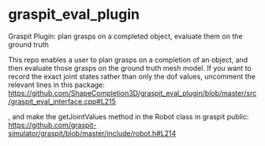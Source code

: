 # graspit_eval_plugin
Graspit Plugin: plan grasps on a completed object, evaluate them on the ground truth

This repo enables a user to plan grasps on a completion of an object, and then evaluate those grasps on the ground truth mesh model.  If you want to record the exact joint states rather than only the dof values, uncomment the relevant lines in this package:
https://github.com/ShapeCompletion3D/graspit_eval_plugin/blob/master/src/graspit_eval_interface.cpp#L215

, and make the getJointValues method in the Robot class in graspit public:
https://github.com/graspit-simulator/graspit/blob/master/include/robot.h#L214
